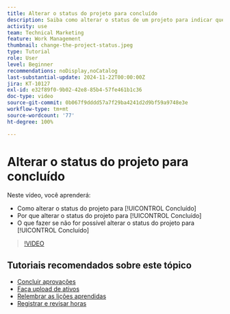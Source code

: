 ```yaml
---
title: Alterar o status do projeto para concluído
description: Saiba como alterar o status de um projeto para indicar que o trabalho foi concluído.
activity: use
team: Technical Marketing
feature: Work Management
thumbnail: change-the-project-status.jpeg
type: Tutorial
role: User
level: Beginner
recommendations: noDisplay,noCatalog
last-substantial-update: 2024-11-22T00:00:00Z
jira: KT-10127
exl-id: e32f89f0-9b02-42e8-85b4-57fe461b1c36
doc-type: video
source-git-commit: 0b067f9dddd57a7f29ba4241d2d9bf59a9748e3e
workflow-type: tm+mt
source-wordcount: '77'
ht-degree: 100%

---
```


# Alterar o status do projeto para concluído

Neste vídeo, você aprenderá:

* Como alterar o status do projeto para [!UICONTROL Concluído]
* Por que alterar o status do projeto para [!UICONTROL Concluído]
* O que fazer se não for possível alterar o status do projeto para [!UICONTROL Concluído]

>[!VIDEO](https://video.tv.adobe.com/v/3419336/?quality=12&learn=on)

## Tutoriais recomendados sobre este tópico

* [Concluir aprovações](/help/manage-work/close-a-project/complete-approvals.md)
* [Faça upload de ativos](/help/manage-work/close-a-project/upload-assets.md)
* [Relembrar as lições aprendidas](/help/manage-work/close-a-project/lessons-learned-from-closing-a-project.md)
* [Registrar e revisar horas](/help/manage-work/close-a-project/log-and-review-hours.md)
